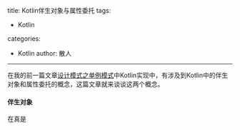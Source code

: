 title: Kotlin伴生对象与属性委托
tags:
  - Kotlin

categories:
  - Kotlin
author: 散人
---

在我的前一篇文章[设计模式之单例模式]()中Kotlin实现中，有涉及到Kotlin中的伴生对象和属性委托的概念，这篇文章就来谈谈这两个概念。

#### 伴生对象

在真是
<!--stackedit_data:
eyJoaXN0b3J5IjpbLTEzMzg2MjQ5MywxNzQ4ODk3MzA5LC01OT
c2MDYwODJdfQ==
-->